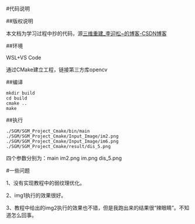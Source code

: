 #代码说明

##版权说明

本文档为学习过程中抄的代码，源[三维重建\_李迎松\~的博客-CSDN博客](https://blog.csdn.net/rs_lys/category_9701974.html?spm=1001.2014.3001.5482)

##环境

WSL+VS Code

通过CMake建立工程，链接第三方库opencv

##编译

```
mkdir build
cd build
cmake ..
make
```

##执行

```/home/choc01ate/SGM/SGM_Project_Cmake/bin/main
./SGM/SGM_Project_Cmake/bin/main ./SGM/SGM_Project_Cmake/Input_Image/im2.png ./SGM/SGM_Project_Cmake/Input_Image/im6.png ./SGM/SGM_Project_Cmake/result/dis_5.png
```

四个参数分别为：main im2.png im.png dis_5.png

#一些问题

1、没有实现教程中的弱纹理优化。

2、img1执行的效果很好。

3、教程中给出的img2执行的效果也不错，但是我跑出来的结果很“辣眼睛”。不知道怎么回事。
